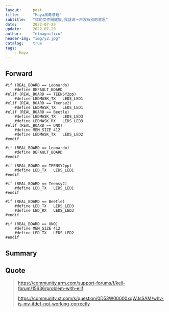 ```yaml
---
layout:     post
title:      "Maya病毒清理"
subtitle:   "你的文件贼健康,我就说一声没有别的意思"
date:       2022-07-29
update:     2022-07-29
author:     "elmagnifico"
header-img: "img/y2.jpg"
catalog:    true
tags:
    - Maya
---
```


## Forward





```
#if (REAL_BOARD == Leonardo)
    #define DEFAULT_BOARD
#elif (REAL_BOARD == TEENSY2pp)
    #define LEDMASK_TX   LEDS_LED1
#elif (REAL_BOARD == Teensy2)
    #define LEDMASK_TX   LEDS_LED1
#elif (REAL_BOARD == Beetle)
    #define LEDMASK_TX   LEDS_LED3
    #define LEDMASK_RX   LEDS_LED3
#elif (REAL_BOARD == UNO)
    #define MEM_SIZE 412
    #define LEDMASK_TX   LEDS_LED2
#endif

```



```
#if (REAL_BOARD == Leonardo)
    #define DEFAULT_BOARD
#endif

#if (REAL_BOARD == TEENSY2pp)
    #define LED_TX   LEDS_LED1
#endif

#if (REAL_BOARD == Teensy2)
    #define LED_TX   LEDS_LED1
#endif

#if (REAL_BOARD == Beetle)
    #define LED_TX   LEDS_LED3
    #define LED_RX   LEDS_LED3
#endif

#if (REAL_BOARD == UNO)
    #define MEM_SIZE 412
    #define LED_TX   LEDS_LED2
#endif
```





## Summary



## Quote

> https://community.arm.com/support-forums/f/keil-forum/15636/problem-with-elif
>
> https://community.st.com/s/question/0D53W00000xqWJsSAM/why-is-my-ifdef-not-working-correctly
